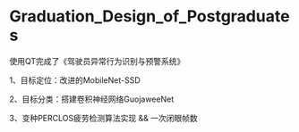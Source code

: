 # Graduation_Design_of_Postgraduates

使用QT完成了《驾驶员异常行为识别与预警系统》

  1、目标定位：改进的MobileNet-SSD

  2、目标分类：搭建卷积神经网络GuojaweeNet

  3、变种PERCLOS疲劳检测算法实现 && 一次闭眼帧数
